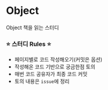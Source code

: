 # Object
Object 책을 읽는 스터디

### ⭐️ 스터디 Rules ⭐️

- 페이지별로 코드 작성해오기(커밋은 옵션)
- 작성해온 코드 기반으로 궁금한점 토의
- 매번 코드 공유자가 최종 코드 커밋
- 토의 내용은 `issue`에 정리
